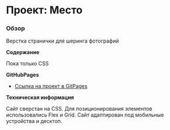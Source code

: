 # Проект: Место

### Обзор
Верстка странички для шеринга фотографий

**Содержание**

Пока только CSS


**GitHubPages**

* [Ссылка на проект в GitPages](https://apasynkov.github.io/russian-travel/)

**Техническая информация**

Сайт сверстан на CSS. Для позиционирования элементов использовались Flex и Grid.
Сайт адаптирован под мобильные устройства и десктоп.
